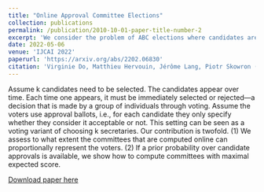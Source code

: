 ```yaml
---
title: "Online Approval Committee Elections"
collection: publications
permalink: /publication/2010-10-01-paper-title-number-2
excerpt: 'We consider the problem of ABC elections where candidates are presented one by one in an online setting.'
date: 2022-05-06
venue: 'IJCAI 2022'
paperurl: 'https://arxiv.org/abs/2202.06830'
citation: 'Virginie Do, Matthieu Hervouin, Jérôme Lang, Piotr Skowron (2022). &quot;nline Approval Committee Elections.&quot; <i>JIJCAI</i>.'
---
```

Assume k candidates need to be selected. The candidates appear over time. Each time one
appears, it must be immediately selected or rejected—a decision that is made by a group of
individuals through voting. Assume the voters use approval ballots, i.e., for each candidate they
only specify whether they consider it acceptable or not. This setting can be seen as a voting variant
of choosing k secretaries. Our contribution is twofold. (1) We assess to what extent the committees
that are computed online can proportionally represent the voters. (2) If a prior probability over
candidate approvals is available, we show how to compute committees with maximal expected
score.

[Download paper here](https://arxiv.org/abs/2202.06830)
